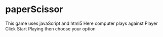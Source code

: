 # paperScissor
This game uses javaScript and html5 
Here computer plays against Player
Click Start Playing then choose your option 
